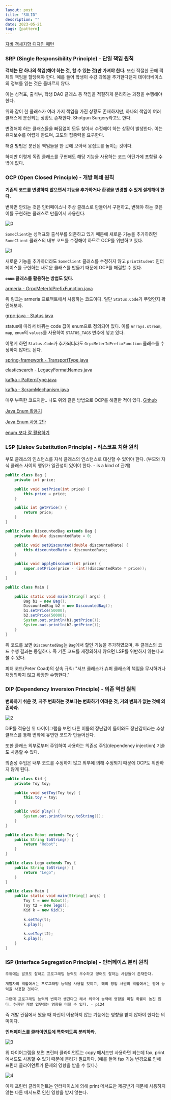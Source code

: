 ```yaml
---
layout: post
title: "SOLID"
description: ""
date: 2023-05-21
tags: [pattern]
---
```


<a href="http://www.yes24.com/Product/Goods/12501269">자바 객체지향 디자인 패턴</a>

### SRP (Single Responsibility Principle) - 단일 책임 원칙

**객체는 단 하나의 책임(해야 하는 것, 할 수 있는 것)만 가져야 한다.** 또한 적절한 곳에 객체의 책임을 할당해야 한다. 예를 들어 학생이 수강 과목을 추가한다던지 데이터베이스의 정보를 읽는 것은 올바르지 않다. 

이는 성적표, 출석부, 학생 DAO 클래스 등 책임을 적절하게 분리하는 과정을 수행해야 한다.

위와 같이 한 클래스가 여러 가지 책임을 가진 상황도 존재하지만, 하나의 책임이 여러 클래스에 분산되는 상황도 존재한다. Shotgun Surgery라고도 한다.

변경해야 하는 클래스들을 빠짐없이 모두 찾아서 수정해야 하는 상황이 발생한다. 이는 유지보수를 어렵게 만드며, 고도의 집중력을 요구한다.

해결 방법은 분산된 책임들을 한 곳에 모아서 응집도를 높이는 것이다.

하지만 이렇게 독립 클래스를 구현해도 해당 기능을 사용하는 코드 어딘가에 포함될 수밖에 없다.

### OCP (Open Closed Principle) - 개방 폐쇄 원칙

**기존의 코드를 변경하지 않으면서 기능을 추가하거나 환경을 변경할 수 있게 설계해야 한다.**

변하면 안되는 것은 인터페이스나 추상 클래스로 만들어서 구현하고, 변해야 하는 것은 이를 구현하는 클래스로 만들어서 사용한다.

![0](/assets/images/solid/0.png)

`SomeClient`는 성적표와 출석부를 의존하고 있기 때문에 새로운 기능을 추가하려면 `SomeClient` 클래스의 내부 코드를 수정해야 하므로 OCP를 위반하고 있다.

![1](/assets/images/solid/1.png)

새로운 기능을 추가하더라도 `SomeClient` 클래스를 수정하지 않고 `printStudent` 인터페이스를 구현하는 새로운 클래스를 만들기 때문에 OCP를 해결할 수 있다.

**`enum` 클래스를 활용하는 방법도 있다.**

<a href="https://github.com/line/armeria/blob/b78d9515dc8b4b997dd65787f717443b38a21869/grpc/src/main/java/com/linecorp/armeria/common/grpc/GrpcMeterIdPrefixFunction.java#L56-L59">armeria - GrpcMeterIdPrefixFunction.java</a>

위 링크는 armeria 프로젝트에서 사용하는 코드이다. 일단 `Status.Code`가 무엇인지 확인해보자.

<a href="https://github.com/grpc/grpc-java/blob/master/api/src/main/java/io/grpc/Status.java">grpc-java - Status.java</a>

status에 따라서 바뀌는 code 값이 enum으로 정의되어 있다. 이를 `Arrays.stream`, `map`, `enum`의 `values`를 사용하여 `STATUS_TAGS` 변수에 넣고 있다.

이렇게 하면 `Status.Code`가 추가되더라도 `GrpcMeterIdPrefixFunction` 클래스를 수정하지 않아도 된다.

<a href="https://github.com/spring-projects/spring-framework/blob/e5ee369e70e0a8ca04437f502649b11171a1c741/spring-websocket/src/main/java/org/springframework/web/socket/sockjs/transport/TransportType.java#L50">spring-framework - TransportType.java</a>

<a href="https://github.com/elastic/elasticsearch/blob/f42b7652bfb4949630347558fc4cae90926cb388/server/src/main/java/org/elasticsearch/common/time/LegacyFormatNames.java#L99">elasticsearch - LegacyFormatNames.java</a>

<a href="https://github.com/apache/kafka/blob/600e014c245c01dcc0a12c1baf35dc8e50b24af0/clients/src/main/java/org/apache/kafka/common/resource/PatternType.java#L72-L82">kafka - PatternType.java</a>

<a href="https://github.com/apache/kafka/blob/600e014c245c01dcc0a12c1baf35dc8e50b24af0/clients/src/main/java/org/apache/kafka/clients/admin/ScramMechanism.java#L61">kafka - ScramMechanism.java</a>

매우 부족한 코드지만.. 나도 위와 같은 방법으로 OCP를 해결한 적이 있다. <a href="https://github.com/Java-Spring-Study/java-lotto-game/pull/1/commits/15979dd07c5a137ebbd3b8fe9513594abfb08310">Github</a>

<a href="https://techblog.woowahan.com/2527/">Java Enum 활용기</a>

<a href="https://velog.io/@kyle/Java-Enum-%EC%82%AC%EC%9A%A9-2%ED%83%84">Java Enum 사용 2탄</a>

<a href="https://ysjee141.github.io/blog/server-side/java-enum-functional/">enum 보다 잘 활용하기</a>

### LSP (Liskov Substitution Principle) - 리스코프 치환 원칙

부모 클래스의 인스턴스를 자식 클래스의 인스턴스로 대신할 수 있어야 한다. (부모와 자식 클래스 사이의 행위가 일관성이 있어야 한다. - is a kind of 관계)

```java
public class Bag {
    private int price;

    public void setPrice(int price) {
        this.price = price;
    }

    public int getPrice() {
        return price;
    }
}

public class DiscountedBag extends Bag {
    private double discountedRate = 0;

    public void setDiscounted(double discountedRate) {
        this.discountedRate = discountedRate;
    }

    public void applyDiscount(int price) {
        super.setPrice(price - (int)(discountedRate * price));
    }
}

public class Main {

    public static void main(String[] args) {
        Bag b1 = new Bag();
        DiscountedBag b2 = new DiscountedBag();
        b1.setPrice(50000);
        b2.setPrice(50000);
        System.out.println(b1.getPrice());
        System.out.println(b2.getPrice());
    }
}
```

위 코드를 보면 `DiscountedBag`는 `Bag`에서 할인 기능을 추가하였으며, 두 클래스의 코드 수행 결과는 동일하다. 즉 기존 코드를 재정의하지 않으면 LSP를 위반하지 않는다고 볼 수 있다.

피터 코드(Peter Coad)의 상속 규칙: "서브 클래스가 슈퍼 클래스의 책임을 무시하거나 재정의하지 않고 확장만 수행한다."

### DIP (Dependency Inversion Principle) - 의존 역전 원칙

**변화하기 쉬운 것, 자주 변화하는 것보다는 변화하기 어려운 것, 거의 변화가 없는 것에 의존하라.**

![2](/assets/images/solid/2.png)

DIP를 적용한 위 다이어그램을 보면 다른 이름의 장난감이 들어와도 장난감이라는 추상 클래스를 통해 변화에 유연한 코드가 만들어진다.

또한 클래스 외부로부터 주입하여 사용하는 의존성 주입(dependency injection) 기술도 사용할 수 있다.

의존성 주입은 내부 코드를 수정하지 않고 외부에 의해 수정되기 때문에 OCP도 위반하지 않게 된다.

```java
public class Kid {
    private Toy toy;

    public void setToy(Toy toy) {
        this.toy = toy;
    }

    public void play() {
        System.out.println(toy.toString());
    }
}

public class Robot extends Toy {
    public String toString() {
        return "Robot";
    }
}

public class Lego extends Toy {
    public String toString() {
        return "Lego";
    }
}

public class Main {
    public static void main(String[] args) {
        Toy t = new Robot();
        Toy t2 = new lego();
        Kid k = new Kid();
        
        k.setToy(t);
        k.play();
        
        k.setToy(t2);
        k.play();
    }
}
```

### ISP (Interface Segregation Principle) - 인터페이스 분리 원칙

```
주위에는 발표도 잘하고 프로그래밍 능력도 우수하고 영어도 잘하는 사람들이 존재한다.

개발자의 역할에서는 프로그래밍 능력을 사용할 것이고, 해외 영업 사원의 역할에서는 영어 능력을 사용할 것이다.

그런데 프로그래밍 능력의 변화가 생긴다고 해서 외국어 능력에 영향을 미칠 확률이 높진 않다. 하지만 개발 업무에는 영향을 미칠 수 있다. - p124
```

즉 개발 관점에서 봤을 때 자신이 이용하지 않는 기능에는 영향을 받지 않아야 한다는 의미이다.

**인터페이스를 클라이언트에 특화되도록 분리하라.**

![3](/assets/images/solid/3.png)

위 다이어그램을 보면 프린터 클라이언트는 copy 메서드만 사용하면 되는데 fax, print 메서드도 사용할 수 있기 때문에 분리가 필요하다. (예를 들어 fax 기능 변경으로 인해 프린터 클라이언트가 문제의 영향을 받을 수 있다.)

![4](/assets/images/solid/4.png)

이제 프린터 클라이언트는 인터페이스에 의해 print 메서드만 제공받기 때문에 사용하지 않는 다른 메서드로 인한 영향을 받지 않는다.

